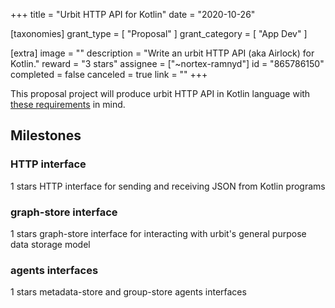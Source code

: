 +++
title = "Urbit HTTP API for Kotlin"
date = "2020-10-26"

[taxonomies]
grant_type = [ "Proposal" ]
grant_category = [ "App Dev" ]

[extra]
image = ""
description = "Write an urbit HTTP API (aka Airlock) for Kotlin."
reward = "3 stars"
assignee = ["~nortex-ramnyd"]
id = "865786150"
completed = false
canceled = true
link = ""
+++

This proposal project will produce urbit HTTP API in Kotlin language with [these requirements](https://docs.google.com/document/d/1no5oos_NE8LrUWz7iG9SKZMTIzruZVevZQ75nD5OHmI/edit) in mind.

## Milestones

### HTTP interface

1 stars
HTTP interface for sending and receiving JSON from Kotlin programs

### graph-store interface

1 stars
graph-store interface for interacting with urbit's general purpose data storage model

### agents interfaces

1 stars
metadata-store and group-store agents interfaces
